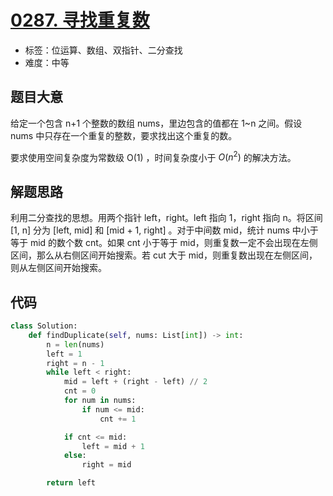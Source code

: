 # [0287. 寻找重复数](https://leetcode.cn/problems/find-the-duplicate-number/)

- 标签：位运算、数组、双指针、二分查找
- 难度：中等

## 题目大意

给定一个包含 n+1 个整数的数组 nums，里边包含的值都在 1~n 之间。假设 nums 中只存在一个重复的整数，要求找出这个重复的数。

要求使用空间复杂度为常数级 O(1) ，时间复杂度小于 $O(n^2)$ 的解决方法。

## 解题思路

利用二分查找的思想。用两个指针 left，right。left 指向 1，right 指向 n。将区间 [1, n] 分为 [left, mid] 和 [mid + 1, right] 。对于中间数 mid，统计 nums 中小于等于 mid 的数个数 cnt。如果 cnt 小于等于 mid，则重复数一定不会出现在左侧区间，那么从右侧区间开始搜索。若 cut 大于 mid，则重复数出现在左侧区间，则从左侧区间开始搜索。

## 代码

```python
class Solution:
    def findDuplicate(self, nums: List[int]) -> int:
        n = len(nums)
        left = 1
        right = n - 1
        while left < right:
            mid = left + (right - left) // 2
            cnt = 0
            for num in nums:
                if num <= mid:
                    cnt += 1

            if cnt <= mid:
                left = mid + 1
            else:
                right = mid

        return left
```

